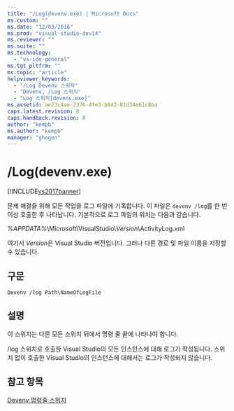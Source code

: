 ```yaml
---
title: "/Log(devenv.exe) | Microsoft Docs"
ms.custom: ""
ms.date: "12/03/2016"
ms.prod: "visual-studio-dev14"
ms.reviewer: ""
ms.suite: ""
ms.technology: 
  - "vs-ide-general"
ms.tgt_pltfrm: ""
ms.topic: "article"
helpviewer_keywords: 
  - "/Log Devenv 스위치"
  - "Devenv, /Log 스위치"
  - "Log 스위치[devenv.exe]"
ms.assetid: ae23c4ae-2376-4fe3-b8d2-81d34e61c8ba
caps.latest.revision: 8
caps.handback.revision: 8
author: "kempb"
ms.author: "kempb"
manager: "ghogen"
---
```

# /Log(devenv.exe)
[!INCLUDE[vs2017banner](../../code-quality/includes/vs2017banner.md)]

문제 해결을 위해 모든 작업을 로그 파일에 기록합니다.  이 파일은 `devenv /log`를 한 번 이상 호출한 후 나타납니다.  기본적으로 로그 파일의 위치는 다음과 같습니다.  
  
 *%APPDATA%*\\Microsoft\\VisualStudio\\*Version*\\ActivityLog.xml  
  
 여기서 *Version*은 Visual Studio 버전입니다.  그러나 다른 경로 및 파일 이름을 지정할 수 있습니다.  
  
## 구문  
  
```  
Devenv /log Path\NameOfLogFile  
```  
  
## 설명  
 이 스위치는 다른 모든 스위치 뒤에서 명령 줄 끝에 나타나야 합니다.  
  
 \/log 스위치로 호출한 Visual Studio의 모든 인스턴스에 대해 로그가 작성됩니다.  스위치 없이 호출한 Visual Studio의 인스턴스에 대해서는 로그가 작성되지 않습니다.  
  
## 참고 항목  
 [Devenv 명령줄 스위치](../../ide/reference/devenv-command-line-switches.md)